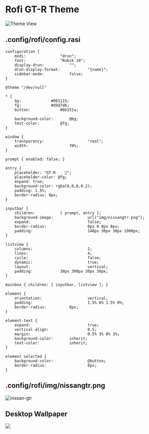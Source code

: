 # Rofi GT-R Theme

![Theme View](https://github.com/user-attachments/assets/eb54d517-5ff4-4adf-9ea5-a8743ba3077e)


## .config/rofi/config.rasi
```
configuration {
	modi:				"drun";
	font:				"Rubik 10";
	display-drun: 			"";
	drun-display-format:            "{name}";
	sidebar-mode: 			false;
}

@theme "/dev/null"

* {
	bg:				#061115;
	fg:				#d9d7d6;
	button:				#0b151a;

	background-color:		@bg;
	text-color:			@fg;
}

window {
	transparency:                   "real";
	width:			    	70%;
}

prompt { enabled: false; }

entry {
    placeholder: "GT-R    🤩";
    placeholder-color: @fg;
    expand: true;
    background-color: rgba(0,0,0,0.2);
    padding: 1.5%;
    border-radius: 8px;
}

inputbar {
	children: 			[ prompt, entry ];
	background-image:               url("img/nissangtr.png");
	expand:                         false;
	border-radius:                  0px 0 8px 8px;
	padding:                        140px 30px 30px 1000px;
}

listview {
	columns:                        1;
	lines:	                        4;
	cycle:                          false;
	dynamic:                        true;
	layout:                         vertical;
	padding:			30px 300px 30px 30px;
}

mainbox { children: [ inputbar, listview ]; }

element {
	orientation:                    vertical;
	padding:                        1.5% 0% 1.5% 0%;
	border-radius:			8px;
}

element-text {
	expand:                         true;
	vertical-align:                 0.5;
	margin:                         0.5% 3% 0% 3%;
	background-color: 		inherit;
	text-color:       		inherit;
}

element selected {
	background-color:               @button;
	border-radius:                  8px;
}
```


## .config/rofi/img/nissangtr.png

![nissan-gtr](https://github.com/user-attachments/assets/9938f91f-9c0a-4fbe-8b23-7b542ea13e3d)


## Desktop Wallpaper

![](https://r4.wallpaperflare.com/wallpaper/570/157/243/edc-graphics-nissan-200sx-nissan-jdm-wallpaper-a9c0c8fde1fa9dfbe647382f1031d63d.jpg)

